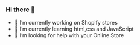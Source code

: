 ### Hi there 👋



- 🔭 I’m currently working on Shopify stores
- 🌱 I’m currently learning html,css and JavaScript
- 🤔 I’m looking for help with your Online Store
